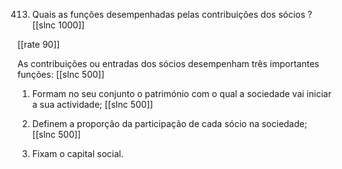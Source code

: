 413.  Quais  as funções  desempenhadas  pelas contribuições  dos sócios ?
[[slnc 1000]]

[[rate 90]]

As contribuições ou entradas dos sócios desempenham  três importantes  funções:
[[slnc 500]]

1)  Formam  no  seu  conjunto  o  património  com  o  qual  a  sociedade  vai  iniciar  a  sua actividade;
[[slnc 500]]

2)  Definem  a proporção da participação de cada sócio na sociedade;
[[slnc 500]]

3)  Fixam  o capital social.
